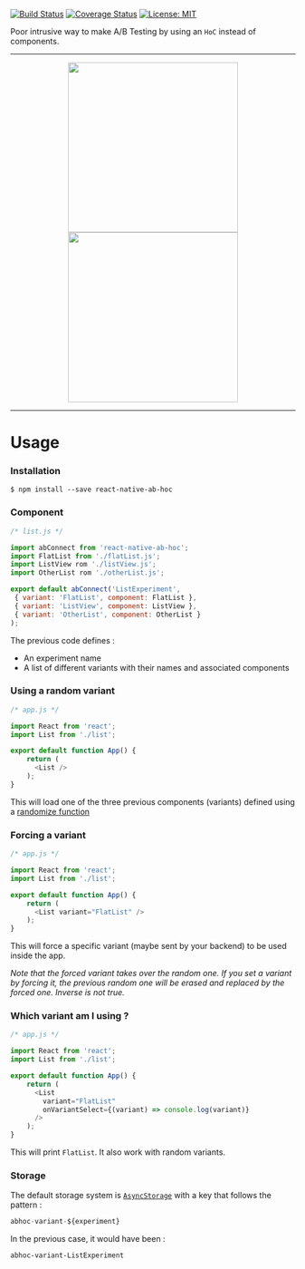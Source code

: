 [![Build Status](https://travis-ci.org/mfrachet/react-native-ab-hoc.svg?branch=master)](https://travis-ci.org/mfrachet/react-native-ab-hoc)
[![Coverage Status](https://coveralls.io/repos/github/mfrachet/react-native-ab-hoc/badge.svg?branch=master)](https://coveralls.io/github/mfrachet/react-native-ab-hoc?branch=master)
[![License: MIT](https://img.shields.io/badge/License-MIT-yellow.svg)](https://opensource.org/licenses/MIT)


Poor intrusive way to make A/B Testing by using an `HoC` instead of components.

---
<p align="center">
<img height="300" src="https://img4.hostingpics.net/pics/219640VariantFlatList.gif"/>
<img height="300" src="https://img4.hostingpics.net/pics/966777VariantListView.gif"/>
</p>

---




# Usage

### Installation

```
$ npm install --save react-native-ab-hoc
```

### Component


```javascript
/* list.js */

import abConnect from 'react-native-ab-hoc';
import FlatList from './flatList.js';
import ListView rom './listView.js';
import OtherList rom './otherList.js';

export default abConnect('ListExperiment',
 { variant: 'FlatList', component: FlatList },
 { variant: 'ListView', component: ListView },
 { variant: 'OtherList', component: OtherList }
);
```

The previous code defines :

- An experiment name
- A list of different variants with their names and associated components

### Using a random variant


```javascript
/* app.js */

import React from 'react';
import List from './list';

export default function App() {
    return (
      <List />
    );
}
```

This will load one of the three previous components (variants) defined using a [randomize function](https://github.com/mfrachet/react-native-ab-hoc/blob/master/src/reactNativeAbHoc.js#L16)

### Forcing a variant

```javascript
/* app.js */

import React from 'react';
import List from './list';

export default function App() {
    return (
      <List variant="FlatList" />
    );
}
```

This will force a specific variant (maybe sent by your backend) to be used inside the app.

*Note that the forced variant takes over the random one. If you set a variant by forcing it, the previous random one will be erased and replaced by the forced one. Inverse is not true.*

### Which variant am I using ?

```javascript
/* app.js */

import React from 'react';
import List from './list';

export default function App() {
    return (
      <List
        variant="FlatList"
        onVariantSelect={(variant) => console.log(variant)}
      />
    );
}
```

This will print `FlatList`. It also work with random variants.


### Storage

The default storage system is  [`AsyncStorage`](https://facebook.github.io/react-native/docs/asyncstorage.html) with a key that follows the pattern :

```javascript
abhoc-variant-${experiment}
```

In the previous case, it would have been :

```
abhoc-variant-ListExperiment
```
